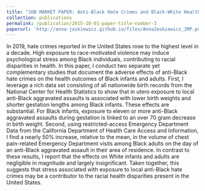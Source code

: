 ```yaml
---
title: "JOB MARKET PAPER: Anti-Black Hate Crimes and Black-White Health Gap"
collection: publications
permalink: /publication/2015-10-01-paper-title-number-3
paperurl: 'http://anna-jaskiewicz.github.io/files/AnnaJaskiewicz_JMP.pdf'
---
```

In 2019, hate crimes reported in the United States rose to the highest level in a decade. High exposure to race-motivated violence may induce psychological stress among Black individuals, contributing to racial disparities in health. In this paper, I conduct two separate yet complementary studies that document the adverse effects of anti-Black hate crimes on the health outcomes of Black infants and adults. First, I leverage a rich data set consisting of all nationwide birth records from the National Center for Health Statistics to show that in utero exposure to local anti-Black aggravated assaults is associated with lower birth weights and shorter gestation lengths among Black infants. These effects are substantial. For Black infants, exposure to eleven or more anti-Black aggravated assaults during gestation is linked to an over 70 gram decrease in birth weight. Second, using restricted-access Emergency Department Data from the California Department of Health Care Access and Information, I find a nearly 50% increase, relative to the mean, in the volume of chest pain-related Emergency Department visits among Black adults on the day of an anti-Black aggravated assault in their area of residence. In contrast to these results, I report that the effects on White infants and adults are negligible in magnitude and largely insignificant. Taken together, this suggests that stress associated with exposure to local anti-Black hate crimes may be a contributor to the racial health disparities present in the United States.
